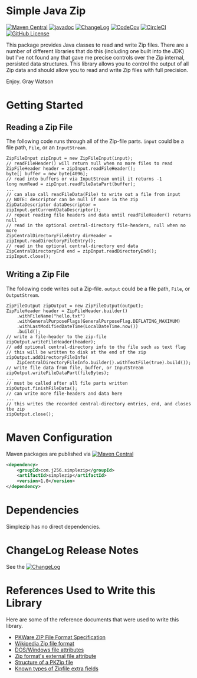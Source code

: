 Simple Java Zip
===============

[![Maven Central](https://maven-badges.herokuapp.com/maven-central/com.j256.simplezip/simplezip/badge.svg?style=flat-square)](https://maven-badges.herokuapp.com/maven-central/com.j256.simplezip/simplezip/)
[![javadoc](https://javadoc.io/badge2/com.j256.simplezip/simplezip/javadoc.svg)](https://javadoc.io/doc/com.j256.simplezip/simplezip)
[![ChangeLog](https://img.shields.io/github/v/release/j256/simplezip?label=changelog&display_name=release)](https://github.com/j256/simplezip/blob/master/src/main/javadoc/doc-files/changelog.txt)
[![CodeCov](https://img.shields.io/codecov/c/github/j256/simplezip.svg)](https://codecov.io/github/j256/simplezip/)
[![CircleCI](https://circleci.com/gh/j256/simplezip.svg?style=shield)](https://circleci.com/gh/j256/simplezip)
[![GitHub License](https://img.shields.io/github/license/j256/simplezip)](https://github.com/j256/simplezip/blob/master/LICENSE.txt)

This package provides Java classes to read and write Zip files.  There are a number of different libraries that do
this (including one built into the JDK) but I've not found any that gave me precise controls over the Zip internal, persisted data structures.  This library allows you to control the output of all Zip data and should allow you to
read and write Zip files with full precision.

Enjoy.  Gray Watson

# Getting Started

## Reading a Zip File

The following code runs through all of the Zip-file parts.  `input` could be a file path,
`File`, or an `InputStream`.

	ZipFileInput zipInput = new ZipFileInput(input);
	// readFileHeader() will return null when no more files to read
	ZipFileHeader header = zipInput.readFileHeader();
	byte[] buffer = new byte[4096];
	// read into buffers or via InputStream until it returns -1
	long numRead = zipInput.readFileDataPart(buffer);
	...
	// can also call readFileData(File) to write out a file from input
	// NOTE: descriptor can be null if none in the zip
	ZipDataDescriptor dataDescriptor = zipInput.getCurrentDataDescriptor();
	// repeat reading file headers and data until readFileHeader() returns null
	// read in the optional central-directory file-headers, null when no more
	ZipCentralDirectoryFileEntry dirHeader = zipInput.readDirectoryFileEntry();
	// read in the optional central-directory end data
	ZipCentralDirectoryEnd end = zipInput.readDirectoryEnd();
	zipInput.close();

## Writing a Zip File

The following code writes out a Zip-file.  `output` could be a file path, `File`,
or `OutputStream`.

	ZipFileOutput zipOutput = new ZipFileOutput(output);
	ZipFileHeader header = ZipFileHeader.builder()
		.withFileName("hello.txt")
		.withGeneralPurposeFlags(GeneralPurposeFlag.DEFLATING_MAXIMUM)
		.withLastModifiedDateTime(LocalDateTime.now())
		.build();
	// write a file-header to the zip-file
	zipOutput.writeFileHeader(header);
	// add optional central-directory info to the file such as text flag
	// this will be written to disk at the end of the zip
	zipOutput.addDirectoryFileInfo(
		ZipCentralDirectoryFileInfo.builder().withTextFile(true).build());
	// write file data from file, buffer, or InputStream
	zipOutput.writeFileDataPart(fileBytes);
	...
	// must be called after all file parts written
	zipOutput.finishFileData();
	// can write more file-headers and data here
	...
	// this writes the recorded central-directory entries, end, and closes tbe zip
	zipOutput.close();

# Maven Configuration

Maven packages are published via [![Maven Central](https://maven-badges.herokuapp.com/maven-central/com.j256.simplezip/simplezip/badge.svg?style=flat-square)](https://mvnrepository.com/artifact/com.j256.simplezip/simplezip/latest)

``` xml
<dependency>
	<groupId>com.j256.simplezip</groupId>
	<artifactId>simplezip</artifactId>
	<version>1.0</version>
</dependency>
```

# Dependencies

Simplezip has no direct dependencies.

# ChangeLog Release Notes

See the [![ChangeLog](https://img.shields.io/github/v/release/j256/simplezip?label=changelog)](https://github.com/j256/simplezip/blob/master/src/main/javadoc/doc-files/changelog.txt)

# References Used to Write this Library

Here are some of the reference documents that were used to write this library.

* [PKWare ZIP File Format Specification](https://pkwaredownloads.blob.core.windows.net/pem/APPNOTE.txt)
* [Wikipedia Zip file format](https://en.wikipedia.org/wiki/ZIP_(file_format))
* [DOS/Windows file attributes](http://justsolve.archiveteam.org/wiki/DOS/Windows_file_attributes)
* [Zip format's external file attribute](https://unix.stackexchange.com/questions/14705/the-zip-formats-external-file-attribute)
* [Structure of a PKZip file](https://users.cs.jmu.edu/buchhofp/forensics/formats/pkzip.html)
* [Known types of Zipfile extra fields](https://libzip.org/specifications/extrafld.txt)
